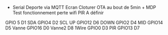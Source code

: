 - Serial Deporte via MQTT
Ecran 
Cloturer OTA au bout de 5min + MDP
Test fonctionnement perte wifi 
PIR A définir

GPIO 5 D1 SDA
GPIO4 D2 SCL 
UP GPIO12 D6
DOWN GPIO2 D4
MID GPIO14 D5
Vanne GPIO16 D0
Vanne2 D8
1Wire GPIO0 D3
PIR GPIO13 D7